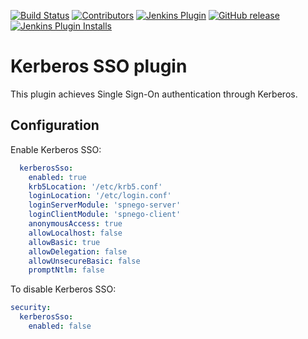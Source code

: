 [![Build Status](https://ci.jenkins.io/job/Plugins/job/kerberos-sso-plugin/job/master/badge/icon)](https://ci.jenkins.io/job/Plugins/job/kerberos-sso-plugin/job/master/)
[![Contributors](https://img.shields.io/github/contributors/jenkinsci/kerberos-sso-plugin.svg)](https://github.com/jenkinsci/kerberos-sso-plugin/graphs/contributors)
[![Jenkins Plugin](https://img.shields.io/jenkins/plugin/v/kerberos-sso.svg)](https://plugins.jenkins.io/kerberos-sso)
[![GitHub release](https://img.shields.io/github/release/jenkinsci/kerberos-sso-plugin.svg?label=changelog)](https://github.com/jenkinsci/kerberos-sso-plugin/releases/latest)
[![Jenkins Plugin Installs](https://img.shields.io/jenkins/plugin/i/kerberos-sso.svg?color=blue)](https://plugins.jenkins.io/kerberos-sso)

# Kerberos SSO plugin

This plugin achieves Single Sign-On authentication through Kerberos.

## Configuration

Enable Kerberos SSO:

```yaml
  kerberosSso:
    enabled: true
    krb5Location: '/etc/krb5.conf'
    loginLocation: '/etc/login.conf'
    loginServerModule: 'spnego-server'
    loginClientModule: 'spnego-client'
    anonymousAccess: true
    allowLocalhost: false
    allowBasic: true
    allowDelegation: false
    allowUnsecureBasic: false
    promptNtlm: false
```

To disable Kerberos SSO:

```yaml
security:
  kerberosSso:
    enabled: false
```
